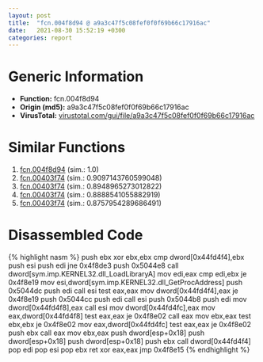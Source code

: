 ```yaml
---
layout: post
title:  "fcn.004f8d94 @ a9a3c47f5c08fef0f0f69b66c17916ac"
date:   2021-08-30 15:52:19 +0300
categories: report
---
```


# Generic Information
- **Function:** fcn.004f8d94
- **Origin (md5):** a9a3c47f5c08fef0f0f69b66c17916ac
- **VirusTotal:** [virustotal.com/gui/file/a9a3c47f5c08fef0f0f69b66c17916ac][virustotal_ref]



# Similar Functions

1. [fcn.004f8d94][similar_1_ref] (sim.: 1.0)
2. [fcn.00403f74][similar_2_ref] (sim.: 0.9097143760599048)
3. [fcn.00403f74][similar_3_ref] (sim.: 0.8948965273012822)
4. [fcn.00403f74][similar_4_ref] (sim.: 0.8888541055882919)
5. [fcn.00403f74][similar_5_ref] (sim.: 0.8757954289686491)


# Disassembled Code

{% highlight nasm %}
push ebx
xor ebx,ebx
cmp dword[0x44fd4f4],ebx
push esi
push edi
jne 0x4f8de3
push 0x5044e8
call dword[sym.imp.KERNEL32.dll_LoadLibraryA]
mov edi,eax
cmp edi,ebx
je 0x4f8e19
mov esi,dword[sym.imp.KERNEL32.dll_GetProcAddress]
push 0x5044dc
push edi
call esi
test eax,eax
mov dword[0x44fd4f4],eax
je 0x4f8e19
push 0x5044cc
push edi
call esi
push 0x5044b8
push edi
mov dword[0x44fd4f8],eax
call esi
mov dword[0x44fd4fc],eax
mov eax,dword[0x44fd4f8]
test eax,eax
je 0x4f8e02
call eax
mov ebx,eax
test ebx,ebx
je 0x4f8e02
mov eax,dword[0x44fd4fc]
test eax,eax
je 0x4f8e02
push ebx
call eax
mov ebx,eax
push dword[esp+0x18]
push dword[esp+0x18]
push dword[esp+0x18]
push ebx
call dword[0x44fd4f4]
pop edi
pop esi
pop ebx
ret 
xor eax,eax
jmp 0x4f8e15
{% endhighlight %}


[similar_1_ref]: /report/fcn.004f8d94@ef3a0211d1ddb224667e2aa0d915337b
[similar_2_ref]: /report/fcn.00403f74@8912a6bd1add3d8b86feb51a00252709
[similar_3_ref]: /report/fcn.00403f74@eac1782291736df208e1220cf8c38a7c
[similar_4_ref]: /report/fcn.00403f74@cbc200f66cbffbddf5df52f7c0da283a
[similar_5_ref]: /report/fcn.00403f74@7dd153bad1771b9e8d5266a341ebf949
[virustotal_ref]: https://www.virustotal.com/gui/file/a9a3c47f5c08fef0f0f69b66c17916ac